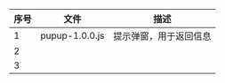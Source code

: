 | 序号 | 文件           | 描述                   |
| ---- | -------------- | ---------------------- |
| 1    | pupup-1.0.0.js | 提示弹窗，用于返回信息 |
| 2    |                |                        |
| 3    |                |                        |

